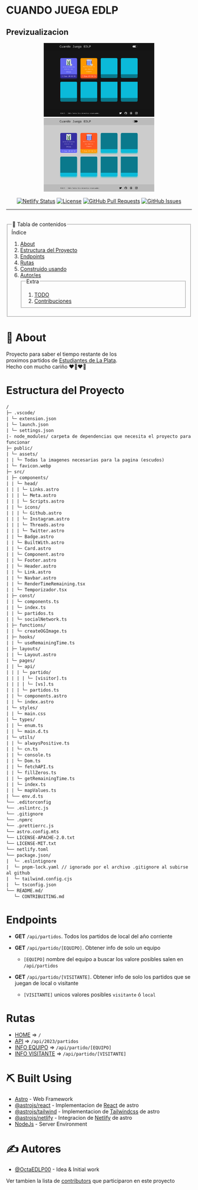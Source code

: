 # CUANDO JUEGA EDLP

## Previzualizacion

<div align=center>
  <img width=300 height=200 src="./Desktop - DarkMode.jpg"
    alt="Previsualizacion del Dark Mode de la pagina"
  />
  <br>
  <img width=300 height=200 src="./Desktop - LightMode.jpg"
    alt="Previsualizacion del Light Mode de la pagina"
  />
</div>

<div align="center">

[![Netlify Status](https://api.netlify.com/api/v1/badges/818d8c25-ecf0-4ab1-945e-0495ab7d083d/deploy-status)](https://app.netlify.com/sites/cuando-juega-edlp/deploys)
[![License](https://img.shields.io/badge/license-MIT-blue.svg)](/LICENSE)
[![GitHub Pull Requests](https://img.shields.io/github/issues-pr/OctaEDLP00/cuando-juega-edlp.svg)](https://github.com/kylelobo/The-Documentation-Compendium/pulls)
[![GitHub Issues](https://img.shields.io/github/issues/OctaEDLP00/cuando-juega-edlp.svg)](https://github.com/kylelobo/The-Documentation-Compendium/issues)

</div>

---

<br>

<fieldset>
  <legend>📝 Tabla de contenidos</legend>
  <span>Índice</span>
  <ol style="text-decoration: none;">
    <li>
      <a href='#about'>About</a>
    </li>
    <li>
      <a href='#project_structure'>Estructura del Proyecto</a>
    </li>
    <li>
      <a href='#endpoints'>Endpoints</a>
    </li>
    <li>
      <a href='#routes'>Rutas</a>
    </li>
    <li>
      <a href='#built_using'>Construido usando</a>
    </li>
    <li>
      <a href='#authors'>Autor/es</a>
    </li>
    <fieldset>
      <legend>Extra</legend>
      <ol style="text-decoration: none;" type=1>
        <li>
          <a href='../TODO.md'>TODO</a>
        </li>
        <li>
          <a href='../CONTRIBUITING.md'>Contribuciones</a>
        </li>
      </ol>
    </fieldset>
  </ol>
</fieldset>

# 🧐 About <a id="about"></a>

Proyecto para saber el tiempo restante de los <br> proximos partidos de [Estudiantes de La Plata](https://estudiantesdelaplata.com/).
<br>Hecho con mucho cariño ❤️🤍❤️🦁

# Estructura del Proyecto <a id="project_structure"></a>

```
/
├─ .vscode/
| └─ extension.json
| └─ launch.json
| └─ settings.json
|- node_modules/ carpeta de dependencias que necesita el proyecto para funcionar
├─ public/
| └─ assets/
| | └─ Todas la imagenes necesarias para la pagina (escudos)
| └─ favicon.webp
├─ src/
| ├─ components/
| | └─ head/
| | | └─ Links.astro
| | | └─ Meta.astro
| | | └─ Scripts.astro
| | └─ icons/
| | | └─ Github.astro
| | | └─ Instagram.astro
| | | └─ Threads.astro
| | | └─ Twitter.astro
| | └─ Badge.astro
| | └─ BuiltWith.astro
| | └─ Card.astro
| | └─ Component.astro
| | └─ Footer.astro
| | └─ Header.astro
| | └─ Link.astro
| | └─ Navbar.astro
| | └─ RenderTimeRemaining.tsx
| | └─ Temporizador.tsx
| ├─ const/
| | └─ components.ts
| | └─ index.ts
| | └─ partidos.ts
| | └─ socialNetwork.ts
| ├─ functions/
| | └─ createOGImage.ts
| ├─ hooks/
| | └─ useRemainingTime.ts
| ├─ layouts/
| | └─ Layout.astro
| └─ pages/
| | └─ api/
| | | └─ partido/
| | | | └─ [visitor].ts
| | | | └─ [vs].ts
| | | └─ partidos.ts
| | └─ components.astro
| | └─ index.astro
| └─ styles/
| | └─ main.css
| └─ types/
| | └─ enum.ts
| | └─ main.d.ts
| └─ utils/
| | └─ alwaysPositive.ts
| | └─ cn.ts
| | └─ console.ts
| | └─ Dom.ts
| | └─ fetchAPI.ts
| | └─ fillZeros.ts
| | └─ getRemainingTime.ts
| | └─ index.ts
| | └─ mapValues.ts
| └── env.d.ts
└── .editorconfig
└── .eslintrc.js
└── .gitignore
└── .npmrc
└── .prettierrc.js
└── astro.config.mts
└── LICENSE-APACHE-2.0.txt
└── LICENSE-MIT.txt
└── netlify.toml
└── package.json/
|  └─ .eslintignore
|  └─ pnpm-lock.yaml // ignorado por el archivo .gitignore al subirse al github
|  └─ tailwind.config.cjs
|  └─ tsconfig.json
└── README.md/
   └─ CONTRIBUITING.md
```

# Endpoints <a id="endpoints"></a>

- **GET** `/api/partidos`. Todos los partidos de local del año corriente

- **GET** `/api/partido/[EQUIPO]`. Obtener info de solo un equipo
  * `[EQUIPO]` nombre del equipo a buscar los valore posibles salen en `/api/partidos`

- **GET** `/api/partido/[VISITANTE]`. Obtener info de solo los partidos que se juegan de local o visitante
  * `[VISITANTE]` unicos valores posibles `visitante` ó `local`

# Rutas <a id="routes"></a>

- [HOME](https://cuando-juega-edlp.netlify.app) => `/`
- [API]((https://cuando-juega-edlp.netlify.app/api/partidos)) => `/api/2023/partidos`
- [INFO EQUIPO](https://cuando-juega-edlp.netlify.app/api/partido/[EQUIPO]) => `/api/partido/[EQUIPO]`
- [INFO VISITANTE](https://cuando-juega-edlp.netlify.app/api/partido/[VISITANTE]) => `/api/partido/[VISITANTE]`

# ⛏️ Built Using <a id="built_using"></a>

- [Astro](https://astro.build/) - Web Framework
- [@astrojs/react](https://docs.astro.build/integrations/react/) - Implementacion de [React](https://react.dev) de astro
- [@astrojs/tailwind](https://docs.astro.build/integrations/tailwind/) - Implementacion de [Tailwindcss](https://tailwindcss.com) de astro
- [@astrojs/netlify](https://docs.astro.build/integrations/netlify/) - Integracion de [Netlify](https://netlify.com) de astro
- [NodeJs](https://nodejs.org/en/) - Server Environment

# ✍️ Autores <a id="authors"></a>

- [@OctaEDLP00](https://github.com/OctaEDLP00) - Idea & Initial work

Ver tambien la lista de [contributors](https://github.com/OctaEDLP00/cuando-juega-edlp/contributors) que participaron en este proyecto

<!--
# 🎉 Agradecimientos <a id="acknowledgement"></a>

- Hat tip to anyone whose code was used
- Inspiration
- References:
 - [Estudiantes de la Plata](https://estudiantesdelaplata.com/) -->

